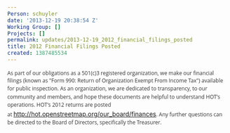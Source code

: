 ```yaml
---
Person: schuyler
date: '2013-12-19 20:38:54 Z'
Working Group: []
Projects: []
permalink: updates/2013-12-19_2012_financial_filings_posted
title: 2012 Financial Filings Posted
created: 1387485534
---
```

<p><span style="color: #333333; font-family: 'Open Sans', Arial, Helvetica, sans-serif; font-size: 12px;">As part of our obligations as a 501(c)3 registered organization, we make our financial filings (known as "Form 990:&nbsp;</span><span style="color: #333333; font-family: 'Open Sans', Arial, Helvetica, sans-serif; font-size: 12px; line-height: 1.538em;">Return of Organization Exempt From Income Tax")</span><span style="color: #333333; font-family: 'Open Sans', Arial, Helvetica, sans-serif; font-size: 12px; line-height: 1.538em;">&nbsp;available for public inspection. As an organization, we are dedicated to transparency, to our community and members, and hope these documents are helpful to understand HOT's operations. HOT's 2012 returns are posted at&nbsp;</span><a style="line-height: 1.538em; text-decoration: underline;" href="http://hot.openstreetmap.org/our_board/finances">http://hot.openstreetmap.org/our_board/finances</a><span style="color: #333333; font-family: 'Open Sans', Arial, Helvetica, sans-serif; font-size: 12px; line-height: 1.538em;">. Any further questions can be directed to the Board of Directors, specifically the Treasurer.&nbsp;</span></p>
